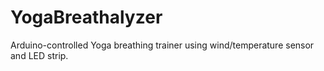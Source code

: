 YogaBreathalyzer
================

Arduino-controlled Yoga breathing trainer using wind/temperature sensor and LED strip.
